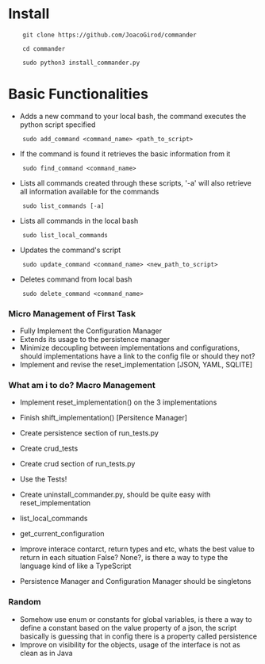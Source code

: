 # Install
```
    git clone https://github.com/JoacoGirod/commander
```
```
    cd commander
```
```
    sudo python3 install_commander.py
```

# Basic Functionalities
- Adds a new command to your local bash, the command executes the python script specified
```
    sudo add_command <command_name> <path_to_script>
```
- If the command is found it retrieves the basic information from it
```
    sudo find_command <command_name>
```
- Lists all commands created through these scripts, '-a' will also retrieve all information available for the commands
```
    sudo list_commands [-a]
```
- Lists all commands in the local bash
```
    sudo list_local_commands
```
- Updates the command's script
```
    sudo update_command <command_name> <new_path_to_script>
```
- Deletes command from local bash
```
    sudo delete_command <command_name>
```

### Micro Management of First Task
- Fully Implement the Configuration Manager
- Extends its usage to the persistence manager
- Minimize decoupling between implementations and configurations, should implementations have a link to the config file or should they not?
- Implement and revise the reset_implementation [JSON, YAML, SQLITE]

### What am i to do? Macro Management
- Implement reset_implementation() on the 3 implementations
- Finish shift_implementation() [Persitence Manager]
- Create persistence section of run_tests.py
- Create crud_tests
- Create crud section of run_tests.py
- Use the Tests!

- Create uninstall_commander.py, should be quite easy with reset_implementation
- list_local_commands
- get_current_configuration
- Improve interace contarct, return types and etc, whats the best value to return in each situation False? None?, is there a way to type the language kind of like a TypeScript
- Persistence Manager and Configuration Manager should be singletons

### Random
- Somehow use enum or constants for global variables, is there a way to define a constant based on the value property of a json, the script basically is guessing that in config there is a property called persistence
- Improve on visibility for the objects, usage of the interface is not as clean as in Java